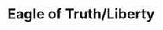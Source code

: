 ---
pid: llp358
title: Eagle of Truth/Liberty
location_transcription: Near City Hall
coordinates: "[-75.164073239236, 39.951123240749]"
zipcode: '19106'
gen_neighborhood: Center City
neighborhood: Society Hill,Old City
outside_phl: 
age: '11'
age_range: 6-13
instagram: 
image_file_name: llp_358.jpg
proposal_transcription: |-
  Eagle of Truth and Liberty


  Give me Liberty or give me death
topic: Animals,Freedom
topic_summary: 0, 0
type: Sculpture Statue
keywords_other: eagle, liberty, truth
credit: Yehnda M.
image_labels: 
twitter: 
facebook: 
permalink: "/monuments/llp358/"
layout: item-page
---